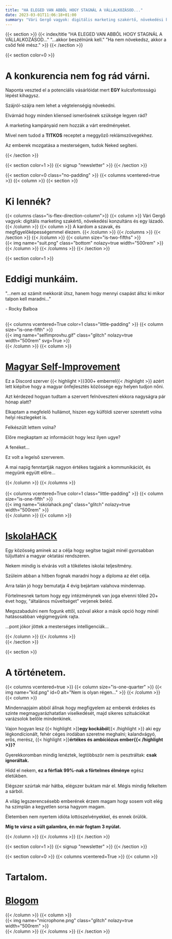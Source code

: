 ```yaml
---
title: "HA ELEGED VAN ABBÓL HOGY STAGNÁL A VÁLLALKOZÁSOD..."
date: 2023-03-01T11:06:18+01:00
summary: "Vári Gergő vagyok: digitális marketing szakértő, növekedési konzultáns és egy lázadó."
---
```

{{< section >}}
	{{< index/title "HA ELEGED VAN ABBÓL HOGY STAGNÁL A VÁLLALKOZÁSOD..." "...akkor beszélnünk kell." "Ha nem növekedsz, akkor a csőd felé mész." >}}
{{< /section >}}

{{< section color=0 >}}
	<h1 class="title">A konkurencia nem fog rád várni.</h1>
	<p>Naponta veszted el a potenciális vásárlóidat mert <b>EGY</b> kulcsfontosságú lépést kihagysz.</p>
	<p>Szájról-szájra nem lehet a végtelenségig növekedni.</p>
	<p>Elvárnád hogy minden kliensed ismerősének szüksége legyen rád?</p>
	<p>A marketing kampányaid nem hozzák a várt eredményeket.</p>
	<p>Mivel nem tudod a <b>TITKOS</b> receptet a meggyőző reklámszövegekhez.</p>
	<p>Az emberek mozgatása a mesterségem, tudok Neked segíteni.</p>
{{< /section >}}

{{< section color=1 >}}
	{{< signup "newsletter" >}}
{{< /section >}}

{{< section color=0 class="no-padding" >}}
	{{< columns vcentered=true >}}
		{{< column >}}
			{{< section >}}
				<h1 class="title">Ki lennék?</h1>
				{{< columns class="is-flex-direction-column">}}
					{{< column >}}
						Vári Gergő vagyok: digitális marketing szakértő, növekedési konzultáns és egy lázadó.
					{{< /column >}}
					{{< column >}}
						A kardom a szavak, és megfigyelőképességemmel élezem.
					{{< /column >}}
				{{< /columns >}}
			{{< /section >}}
		{{< /column >}}
		{{< column size="is-two-fifths" >}}
			<div class="has-text-centered">
				{{< img name="suit.png" class="bottom" nolazy=true width="500rem" >}}<br/>
			</div>
		{{< /column >}}
	{{< /columns >}}
{{< /section >}}

{{< section color=1 >}}
<h1 class="title">Eddigi munkáim.</h1>
<p>"...nem az számít mekkorát ütsz, hanem hogy mennyi csapást állsz ki mikor talpon kell maradni..."</p>
<p> - Rocky Balboa</p>
<br />
<div class="color0 decorate-link">
	{{< columns vcentered=True color=1 class="little-padding" >}}
		{{< column size="is-one-fifth" >}}
			<div class="has-text-centered">
				{{< img name="selfimprovhu.gif" class="glitch" nolazy=true width="500rem" svg=True >}}<br/>
			</div>
		{{< /column >}}
		{{< column >}}
			<h1 class="animate-off"><a href="https://iskolahack.hu">Magyar Self-Improvement</a></h1>
			<p>Ez a Discord szerver {{< highlight >}}300+ emberrel{{< /highlight >}} azért lett kiépítve hogy a magyar önfejlesztés közössége egy helyen tudjon nőni.</p>
			<p>Azt kérdezed hogyan tudtam a szervert felnöveszteni ekkora nagyságra pár hónap alatt?</p>
			<p>Elkaptam a megfelelő hullámot, hiszen egy külföldi szerver szeretett volna helyi részlegeket is.</p>
			<p>Felkészült lettem volna?</p> 
			<p>Előre megkaptam az információt hogy lesz ilyen ugye?</p> 
			<p>A fenéket...</p>
			<p>Ez volt a legelső szerverem.</p>
			<p>A mai napig fenntartják nagyon értékes tagjaink a kommunikációt, és megyünk együtt előre...</p>
		{{< /column >}}
	{{< /columns >}}
</div>
<br />
<div class="color0 decorate-link">
	{{< columns vcentered=True color=1 class="little-padding" >}}
		{{< column size="is-one-fifth" >}}
<div class="has-text-centered">
	{{< img name="iskolahack.png" class="glitch" nolazy=true width="500rem" >}}<br/>
</div>
		{{< /column >}}
		{{< column >}}
<h1 class="animate-off"><a href="https://iskolahack.hu">IskolaHACK</a></h1>
<p>Egy közösség aminek az a célja hogy segítse tagjait minél gyorsabban túljuttatni a magyar oktatási rendszeren.</p>
<p>Nekem mindig is elvárás volt a tökéletes iskolai teljesítmény.</p>
<p>Szüleim abban a hitben fognak maradni hogy a diploma az élet célja.</p>
<p>Arra talán jó hogy bemutatja 4 évig bejártam valahova mindennap.</p>
<p>Förtelmesnek tartom hogy egy intézménynek van joga elvenni tőled 20+ évet hogy, "általános műveltséget" verjenek beléd.</p>
<p>Megszabadulni nem fogunk ettől, szóval akkor a másik opció hogy minél hatásosabban végigmegyünk rajta.</p>
<p>...pont jókor jöttek a mesterséges intelligenciák...</p>
		{{< /column >}}
	{{< /columns >}}
</div>
{{< /section >}}

{{< section >}}
	<h1 class="title">A történetem.</h1>
	{{< columns vcentered=true >}}
		{{< column size="is-one-quarter" >}}
			{{< img name="kid.png" id=0 alt="Nem is olyan régen..." >}}
		{{< /column >}}
		{{< column >}}
			<p>Mindennapjaim abból állnak hogy megfigyelem az emberek érdekes és szinte megmagyarázhatatlan viselkedését, majd sikeres szituációkat varázsolok belőle mindenkinek.</p>
			<p>Vajon hogyan lesz {{< highlight >}}<b>egy kockából</b>{{< /highlight >}} aki egy légkondícionált, fehér céges irodában szeretne meghalni; kalandvágyó, erős, merész, {{< highlight >}}<b>értékes és ambíciózus ember{{< /highlight >}}?</b></p>
			<p>Gyerekkoromban mindig lenéztek, legtöbbször nem is pesztráltak: <b>csak ignoráltak.</b></p>
			<p>Hidd el nekem, <b>ez a férfiak 99%-nak a förtelmes élménye</b> egész életükben.</p>
			<p>Elégszer szúrtak már hátba, elégszer buktam már el. Mégis mindig felkeltem a sárból.</p>
			<p>A világ legszerencsésebb emberének érzem magam hogy sosem volt elég ha szimplán a kegyetlen sorsa hagyom magam.</p>
			<p>Életemben nem nyertem idióta lottószelvényekkel, és ennek örülök.</p>
			<p><b>Míg te vársz a sült galambra, én már fogtam 3 nyúlat.</b></p>
		{{< /column >}}
	{{< /columns >}}
{{< /section >}}

{{< section color=1 >}}
	{{< signup "newsletter" >}}
{{< /section >}}

{{< section color=0 >}}
	{{< columns vcentered=True >}}
		{{< column >}}
			<h1 class="title">Tartalom.</h1>
			<span class="decorate-link"><h1 class="animate-off"><a href="https://blog.varigergo.hu/">Blogom</a></h1></span>
		{{< /column >}}
		{{< column >}}
			<div class="has-text-centered">
				{{< img name="microphone.png" class="glitch" nolazy=true width="500rem" >}}<br/>
			</div>
		{{< /column >}}
	{{< /columns >}}
{{< /section >}}
